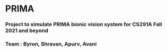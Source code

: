 # PRIMA

### Project to simulate PRIMA bionic vision system for CS291A Fall 2021 and beyond
### Team : Byron, Shravan, Apurv, Avani

